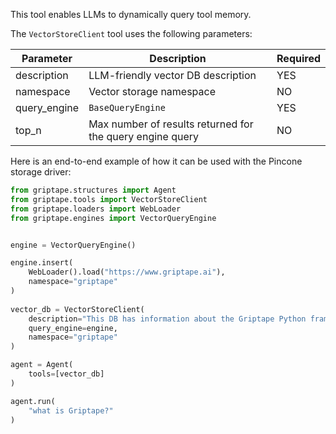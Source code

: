 This tool enables LLMs to dynamically query tool memory.

The `VectorStoreClient` tool uses the following parameters:

| Parameter    | Description                                               | Required |
|--------------|-----------------------------------------------------------|----------|
| description  | LLM-friendly vector DB description                        | YES      |
| namespace    | Vector storage namespace                                  | NO       |
| query_engine | `BaseQueryEngine`                                         | YES      |
| top_n        | Max number of results returned for the query engine query | NO       |

Here is an end-to-end example of how it can be used with the Pincone storage driver:

```python
from griptape.structures import Agent
from griptape.tools import VectorStoreClient
from griptape.loaders import WebLoader
from griptape.engines import VectorQueryEngine


engine = VectorQueryEngine()

engine.insert(
    WebLoader().load("https://www.griptape.ai"),
    namespace="griptape"
)
    
vector_db = VectorStoreClient(
    description="This DB has information about the Griptape Python framework",
    query_engine=engine,
    namespace="griptape"
)

agent = Agent(
    tools=[vector_db]
)

agent.run(
    "what is Griptape?"
)
```